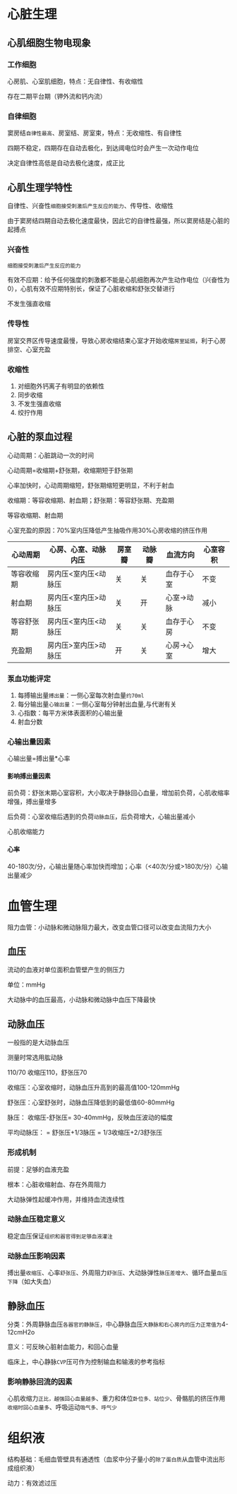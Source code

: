 # 心脏生理

## 心肌细胞生物电现象

### 工作细胞 

心房肌、心室肌细胞，特点：无自律性、有收缩性

存在二期平台期（钾外流和钙内流）

### 自律细胞

窦房结`自律性最高`、房室结、房室束，特点：无收缩性、有自律性

四期不稳定，四期存在自动去极化，到达阈电位时会产生一次动作电位

决定自律性高低是自动去极化速度，成正比

## 心肌生理学特性

自律性、兴奋性`细胞接受刺激后产生反应的能力`、传导性、收缩性

由于窦房结四期自动去极化速度最快，因此它的自律性最强，所以窦房结是心脏的起搏点

### 兴奋性

`细胞接受刺激后产生反应的能力`

有效不应期：给予任何强度的刺激都不能是心肌细胞再次产生动作电位（兴奋性为0），心肌有效不应期特别长，保证了心脏收缩和舒张交替进行

不发生强直收缩

### 传导性

房室交界区传导速度最慢，导致心房收缩结束心室才开始收缩`房室延搁`，利于心房排空、心室充盈

### 收缩性

1. 对细胞外钙离子有明显的依赖性
2. 同步收缩
3. 不发生强直收缩
4. 绞拧作用

## 心脏的泵血过程

心动周期：心脏跳动一次的时间

心动周期=收缩期+舒张期，收缩期短于舒张期

心率加快时，心动周期缩短，舒张期缩短更明显，不利于射血

收缩期：等容收缩期、射血期；舒张期：等容舒张期、充盈期

等容收缩期、射血期

心室充盈的原因：70%室内压降低产生抽吸作用30%心房收缩的挤压作用

| 心动周期   | 心房、心室、动脉内压 | 房室瓣 | 动脉瓣 | 血流方向   | 心室容积 |
| ---------- | -------------------- | ------ | ------ | ---------- | -------- |
| 等容收缩期 | 房内压<室内压<动脉压 | 关     | 关     | 血存于心室 | 不变     |
| 射血期     | 房内压<室内压>动脉压 | 关     | 开     | 心室→动脉  | 减小     |
| 等容舒张期 | 房内压<室内压<动脉压 | 关     | 关     | 血存于心房 | 不变     |
| 充盈期     | 房内压>室内压>动脉压 | 开     | 关     | 心房→心室  | 增大     |

### 泵血功能评定

1. 每搏输出量`搏出量`：一侧心室每次射血量`约70ml`
2. 每分输出量`心输出量`：一侧心室每分钟射出血量,与代谢有关
3. 心指数：每平方米体表面积的心输出量
4. 射血分数

### 心输出量因素

心输出量=搏出量*心率

#### 影响搏出量因素

前负荷：舒张末期心室容积，大小取决于静脉回心血量，增加前负荷，心肌收缩率增强，搏出量增多

后负荷：心室收缩后遇到的负荷`动脉血压`，后负荷增大，心输出量减小

心肌收缩能力

#### 心率

40-180次/分，心输出量随心率加快而增加；心率（<40次/分或>180次/分）心输出量减少

# 血管生理

阻力血管：小动脉和微动脉阻力最大，改变血管口径可以改变血流阻力大小

## 血压

流动的血液对单位面积血管壁产生的侧压力

单位：mmHg

大动脉中的血压最高，小动脉和微动脉中血压下降最快

## 动脉血压

一般指的是大动脉血压

测量时常选用肱动脉

110/70 收缩压110，舒张压70

收缩压：心室收缩时，动脉血压升高到的最高值100-120mmHg

舒张压：心室舒张时，动脉血压降低到的最低值60-80mmHg

脉压： 收缩压-舒张压= 30-40mmHg，反映血压波动的幅度

平均动脉压：  = 舒张压+1/3脉压 = 1/3收缩压+2/3舒张压

### 形成机制

前提：足够的血液充盈

根本：心脏收缩射血、存在外周阻力

大动脉弹性起缓冲作用，并维持血流连续性

### 动脉血压稳定意义

稳定血压保证`组织和器官得到足够血液灌注`

### 动脉血压影响因素

搏出量`收缩压`、心率`舒张压`、外周阻力`舒张压`、大动脉弹性`脉压差增大`、循环血量`血压下降`（如大失血）

## 静脉血压

分类：外周静脉血压`各器官的静脉压`，中心静脉血压`大静脉和右心房内的压力正常值为`4-12cmH2o

意义：可反映心脏射血能力，和回心血量

临床上，中心静脉`CVP`压可作为控制输血和输液的参考指标

### 影响静脉回流的因素

心肌收缩力`正比，越强回心血量越多`、重力和体位`卧位多、站位少`、骨骼肌的挤压作用`收缩时回心血量多`、呼吸运动`吸气多、呼气少`

# 组织液

 结构基础：毛细血管壁具有通透性（血浆中分子量小的`除了蛋白质`从血管中流出形成组织液）

动力：有效滤过压

